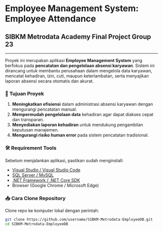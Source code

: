 # Employee Management System: Employee Attendance  
## SIBKM Metrodata Academy Final Project Group 23  
<hr>  

Proyek ini merupakan aplikasi **Employee Management System** yang berfokus pada **pencatatan dan pengelolaan absensi karyawan**. Sistem ini dirancang untuk membantu perusahaan dalam mengelola data karyawan, mencatat kehadiran, izin, cuti, maupun keterlambatan, serta menyajikan laporan absensi secara otomatis dan akurat.  

### 🎯 Tujuan Proyek  
1. **Meningkatkan efisiensi** dalam administrasi absensi karyawan dengan mengurangi pencatatan manual.  
2. **Mempermudah pengelolaan data** kehadiran agar dapat diakses cepat dan transparan.  
3. **Menyediakan laporan kehadiran** untuk mendukung pengambilan keputusan manajemen.  
4. **Mengurangi risiko human error** pada sistem pencatatan tradisional.  

### 🛠 Requirement Tools  
Sebelum menjalankan aplikasi, pastikan sudah menginstall:  
- [Visual Studio / Visual Studio Code](https://visualstudio.microsoft.com/)  
- [SQL Server / MySQL](https://www.microsoft.com/en-us/sql-server/sql-server-downloads)  
- [.NET Framework / .NET Core SDK](https://dotnet.microsoft.com/download)  
- Browser (Google Chrome / Microsoft Edge)  

### 📥 Cara Clone Repository  
Clone repo ke komputer lokal dengan perintah:  
```bash
git clone https://github.com/username/SIBKM-Metrodata-EmployeeDB.git
cd SIBKM-Metrodata-EmployeeDB
